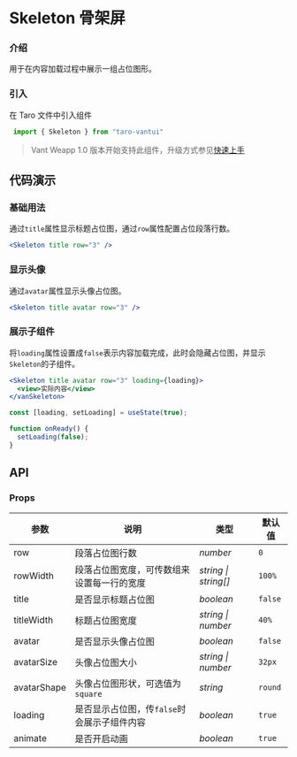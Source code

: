 # Skeleton 骨架屏

### 介绍

用于在内容加载过程中展示一组占位图形。

### 引入

在 Taro 文件中引入组件

```js
 import { Skeleton } from "taro-vantui" 
```

> Vant Weapp 1.0 版本开始支持此组件，升级方式参见[快速上手](#/quickstart)

## 代码演示

### 基础用法

通过`title`属性显示标题占位图，通过`row`属性配置占位段落行数。

```jsx
<Skeleton title row="3" /> 
```

### 显示头像

通过`avatar`属性显示头像占位图。

```jsx
<Skeleton title avatar row="3" /> 
```

### 展示子组件

将`loading`属性设置成`false`表示内容加载完成，此时会隐藏占位图，并显示`Skeleton`的子组件。

```jsx
<Skeleton title avatar row="3" loading={loading}>
  <view>实际内容</view>
</vanSkeleton> 
```

```js
const [loading, setLoading] = useState(true);

function onReady() {
  setLoading(false);
} 
```

## API

### Props

| 参数 | 说明 | 类型 | 默认值 |
| --- | --- | --- | --- |
| row | 段落占位图行数 | _number_ | `0` |
| rowWidth | 段落占位图宽度，可传数组来设置每一行的宽度 | _string \| string[]_ | `100%` |
| title | 是否显示标题占位图 | _boolean_ | `false` |
| titleWidth | 标题占位图宽度 | _string \| number_ | `40%` |
| avatar | 是否显示头像占位图 | _boolean_ | `false` |
| avatarSize | 头像占位图大小 | _string \| number_ | `32px` |
| avatarShape | 头像占位图形状，可选值为`square` | _string_ | `round` |
| loading | 是否显示占位图，传`false`时会展示子组件内容 | _boolean_ | `true` |
| animate | 是否开启动画 | _boolean_ | `true` |
